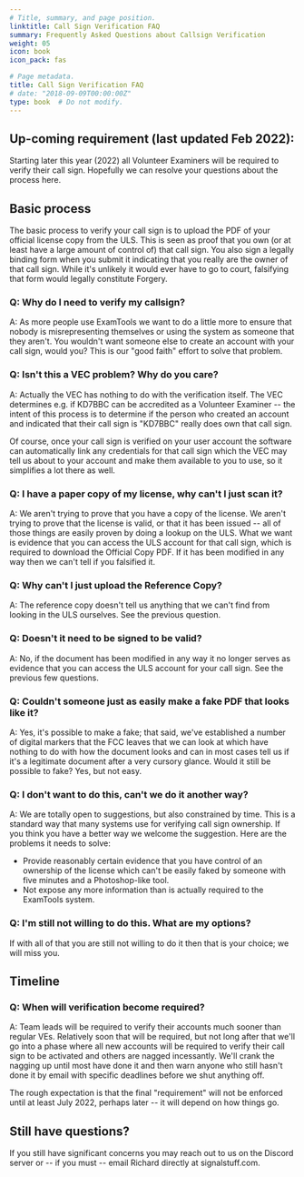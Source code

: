 ```yaml
---
# Title, summary, and page position.
linktitle: Call Sign Verification FAQ
summary: Frequently Asked Questions about Callsign Verification
weight: 05
icon: book
icon_pack: fas

# Page metadata.
title: Call Sign Verification FAQ
# date: "2018-09-09T00:00:00Z"
type: book  # Do not modify.
---
```


## Up-coming requirement (last updated Feb 2022):

Starting later this year (2022) all Volunteer Examiners will be required to verify their call sign. Hopefully
we can resolve your questions about the process here.

## Basic process

The basic process to verify your call sign is to upload the PDF of your official license copy from
the ULS. This is seen as proof that you own (or at least have a large amount of control of) that
call sign. You also sign a legally binding form when you submit it indicating that you really are
the owner of that call sign. While it's unlikely it would ever have to go to court, falsifying that form
would legally constitute Forgery.

### Q: Why do I need to verify my callsign?

A: As more people use ExamTools we want to do a little more to ensure that nobody is misrepresenting
themselves or using the system as someone that they aren't. You wouldn't want someone else to create
an account with your call sign, would you? This is our "good faith" effort to solve that problem.

### Q: Isn't this a VEC problem? Why do you care?

A: Actually the VEC has nothing to do with the verification itself. The VEC determines e.g. if 
KD7BBC can be accredited as a Volunteer Examiner -- the intent of this process is to determine if
the person who created an account and indicated that their call sign is "KD7BBC" really does own
that call sign.

Of course, once your call sign is verified on your user account the software can automatically link
any credentials for that call sign which the VEC may tell us about to your account and make them
available to you to use, so it simplifies a lot there as well.

### Q: I have a paper copy of my license, why can't I just scan it?

A: We aren't trying to prove that you have a copy of the license. We aren't trying to prove that
the license is valid, or that it has been issued -- all of those things are easily proven by doing
a lookup on the ULS. What we want is evidence that you can access the ULS account for that call sign,
which is required to download the Official Copy PDF. If it has been modified in any way then we can't
tell if you falsified it.

### Q: Why can't I just upload the Reference Copy?

A: The reference copy doesn't tell us anything that we can't find from looking in the ULS ourselves.
See the previous question.

### Q: Doesn't it need to be signed to be valid?

A: No, if the document has been modified in any way it no longer serves as evidence that you can
access the ULS account for your call sign. See the previous few questions.

### Q: Couldn't someone just as easily make a fake PDF that looks like it?

A: Yes, it's possible to make a fake; that said, we've established a number of digital markers that
the FCC leaves that we can look at which have nothing to do with how the document looks and can in
most cases tell us if it's a legitimate document after a very cursory glance. Would it still be
possible to fake? Yes, but not easy.

### Q: I don't want to do this, can't we do it another way?

A: We are totally open to suggestions, but also constrained by time. This is a standard way that many
systems use for verifying call sign ownership. If you think you have a better way we welcome the
suggestion. Here are the problems it needs to solve:

* Provide reasonably certain evidence that you have control of an ownership of the license which can't
  be easily faked by someone with five minutes and a Photoshop-like tool.
* Not expose any more information than is actually required to the ExamTools system.

### Q: I'm still not willing to do this. What are my options?

If with all of that you are still not willing to do it then that is your choice; we will miss you.


## Timeline

### Q: When will verification become required?

A: Team leads will be required to verify their accounts much sooner than regular VEs. Relatively soon
that will be required, but not long after that we'll go into a phase where all new accounts will be
required to verify their call sign to be activated and others are nagged incessantly. We'll crank the
nagging up until most have done it and then warn anyone who still hasn't done it by email with specific
deadlines before we shut anything off.

The rough expectation is that the final "requirement" will not be enforced until at least July 2022,
perhaps later -- it will depend on how things go.


## Still have questions?

If you still have significant concerns you may reach out to us on the Discord server or -- if you must -- email Richard directly at signalstuff.com.

